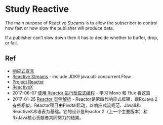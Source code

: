 # Study Reactive

The main purpose of Reactive Streams is to allow the subscriber to control how fast or how slow the publisher will produce data.

If a publisher can’t slow down then it has to decide whether to buffer, drop, or fail.

## Ref

- [响应式宣言](https://www.reactivemanifesto.org/zh-CN)
- [Reactive Streams](http://www.reactive-streams.org/) - include JDK9 java.util.concurrent.Flow
- [Project Reactor](https://projectreactor.io/)
- [ReactiveX](http://reactivex.io/)
- 2017-06-07 [使用 Reactor 进行反应式编程](https://www.ibm.com/developerworks/cn/java/j-cn-with-reactor-response-encode/index.html) - 学习 Mono 和 Flux 看这篇
- 2017-01-25 [Reactor 实例解析](http://www.bijishequ.com/detail/48966?p=34-14) - Reactor是第四代响应式框架，跟RxJava 2有些相似。Reactor项目由Pivotal启动，以响应式流规范、Java8和ReactiveX术语表为基础。它的设计是Reactor 2（上一个主要版本）和RxJava核心贡献者共同努力的结果。
